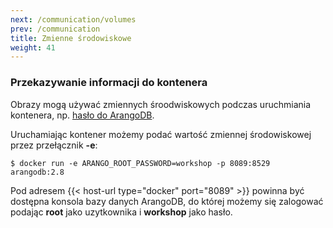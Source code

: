 ```yaml
---
next: /communication/volumes
prev: /communication
title: Zmienne środowiskowe
weight: 41
---
```


### Przekazywanie informacji do kontenera

Obrazy mogą używać zmiennych śroodwiskowych podczas uruchmiania kontenera, np.
[hasło do ArangoDB](https://github.com/arangodb/arangodb-docker/blob/b29a6ffa3d8914781f24d7468d7ff368cabac623/jessie/2.8.9/docker-entrypoint.sh#L27).

Uruchamiając kontener możemy podać wartość zmiennej środowiskowej przez przełącznik **-e**:
```
$ docker run -e ARANGO_ROOT_PASSWORD=workshop -p 8089:8529 arangodb:2.8
```

Pod adresem {{< host-url type="docker" port="8089" >}} powinna być dostępna konsola
bazy danych ArangoDB, do której możemy się zalogować podając **root** jako uzytkownika
i **workshop** jako hasło.
